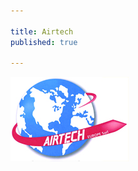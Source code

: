 ```yaml
---

title: Airtech
published: true

---
```


<a href="http://www.airtech.lu/">![Airtech](airtech.jpg)</a>



